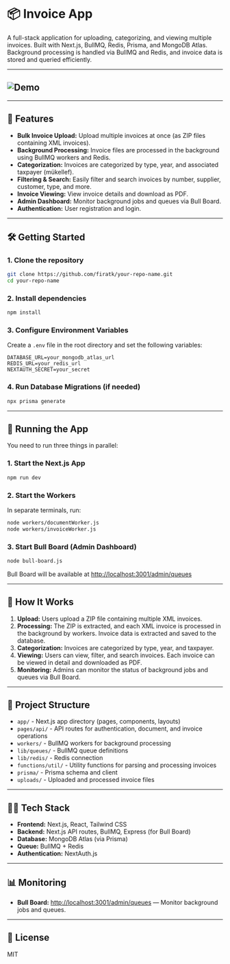 # 📦 Invoice App

A full-stack application for uploading, categorizing, and viewing multiple invoices. Built with Next.js, BullMQ, Redis, Prisma, and MongoDB Atlas. Background processing is handled via BullMQ and Redis, and invoice data is stored and queried efficiently.

---

## ![Demo](public/demo.gif)

---

## 🚀 Features

- **Bulk Invoice Upload:** Upload multiple invoices at once (as ZIP files containing XML invoices).
- **Background Processing:** Invoice files are processed in the background using BullMQ workers and Redis.
- **Categorization:** Invoices are categorized by type, year, and associated taxpayer (mükellef).
- **Filtering & Search:** Easily filter and search invoices by number, supplier, customer, type, and more.
- **Invoice Viewing:** View invoice details and download as PDF.
- **Admin Dashboard:** Monitor background jobs and queues via Bull Board.
- **Authentication:** User registration and login.

---

## 🛠️ Getting Started

### 1. Clone the repository

```bash
git clone https://github.com/firatk/your-repo-name.git
cd your-repo-name
```

### 2. Install dependencies

```bash
npm install
```

### 3. Configure Environment Variables

Create a `.env` file in the root directory and set the following variables:

```
DATABASE_URL=your_mongodb_atlas_url
REDIS_URL=your_redis_url
NEXTAUTH_SECRET=your_secret
```

### 4. Run Database Migrations (if needed)

```bash
npx prisma generate
```

---

## 🏃 Running the App

You need to run three things in parallel:

### 1. Start the Next.js App

```bash
npm run dev
```

### 2. Start the Workers

In separate terminals, run:

```bash
node workers/documentWorker.js
node workers/invoiceWorker.js
```

### 3. Start Bull Board (Admin Dashboard)

```bash
node bull-board.js
```

Bull Board will be available at [http://localhost:3001/admin/queues](http://localhost:3001/admin/queues)

---

## 📂 How It Works

1. **Upload:** Users upload a ZIP file containing multiple XML invoices.
2. **Processing:** The ZIP is extracted, and each XML invoice is processed in the background by workers. Invoice data is extracted and saved to the database.
3. **Categorization:** Invoices are categorized by type, year, and taxpayer.
4. **Viewing:** Users can view, filter, and search invoices. Each invoice can be viewed in detail and downloaded as PDF.
5. **Monitoring:** Admins can monitor the status of background jobs and queues via Bull Board.

---

## 📁 Project Structure

- `app/` - Next.js app directory (pages, components, layouts)
- `pages/api/` - API routes for authentication, document, and invoice operations
- `workers/` - BullMQ workers for background processing
- `lib/queues/` - BullMQ queue definitions
- `lib/redis/` - Redis connection
- `functions/util/` - Utility functions for parsing and processing invoices
- `prisma/` - Prisma schema and client
- `uploads/` - Uploaded and processed invoice files

---

## 🧑‍💻 Tech Stack

- **Frontend:** Next.js, React, Tailwind CSS
- **Backend:** Next.js API routes, BullMQ, Express (for Bull Board)
- **Database:** MongoDB Atlas (via Prisma)
- **Queue:** BullMQ + Redis
- **Authentication:** NextAuth.js

---

## 📊 Monitoring

- **Bull Board:** [http://localhost:3001/admin/queues](http://localhost:3001/admin/queues) — Monitor background jobs and queues.

---

## 📄 License

MIT
